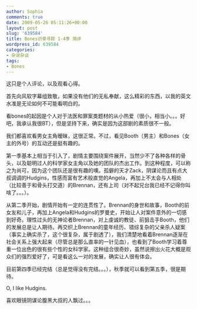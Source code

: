 ```yaml
---
author: Sophia
comments: true
date: 2009-05-26 05:11:26+00:00
layout: post
slug: '639584'
title: Bones识骨寻踪 1-4季 简评
wordpress_id: 639584
categories:
- 杂说杂谈
tags:
- Bones
---
```


这只是个人评论，以及观看心得。

 

首先向风软字幕组致敬，如果没有他们的无私奉献，这么精彩的东西，以我的英文水准是无论如何不可能看明白的。

 

看bones的起因是个人对于法医和罪案类题材的从小热爱（很小，相当小。。。好吧，我承认我很BT），但是坚持下来，确实是因为这部剧的素质很不一般。

 

我们都喜欢看男女主角暧昧，这很正常。不过，看见Booth（男主）和Bones（女主的外号）的互动还是挺有趣的。

 

第一季基本上相当于引入了，剧情主要围绕案件展开，当然少不了各种各样的骨头，以及聪明过人的科学家女主角以及她的团队的杰出工作。到这种程度，可以称之为尚可，因为这个团队还是很有趣的噢。孤僻的天才Zack，阴谋论而且有点大叔调调的Hudgins，性感而富有艺术般直觉的Angela，再加上不太会与人相处（比较善于和骨头打交道）的Brennan，还有上司（对不起兄台我已经不记得你叫啥了。。。）。

 

从第二季开始，剧情开始有一定的连贯性了。Brennan的身世和故事，Booth的前女友和儿子，再加上Angela和Hudgins的罗曼史，开始让人对案件意外的一切感到好奇。理性过头的无神论者Brennan，对上虔诚的教徒、前狙击手Booth，他们的发展总是让人期待。再交织上Brennan的童年经历、错综复杂的父亲杀人疑案（事实上确实杀了，这个很复杂，属于剧透了），我们清楚地看着Brennan逐渐在社会关系上强大起来（尽管总是那么直率的一针见血），也看到了Booth学习着尊重一位出色的很有些个性的女科学家。这种组合很奇妙，虽然说擦出火花大概是观众们的强烈爱好了，可是看这么一对的发展，确实让人很有体会。

 

目前第四季已经完结（总是觉得没有完结。。。），秋季就可以看到第五季，很是期待。

 

O, I like Hudgins.

 

喜欢眼镜阴谋论腹黑大叔的人飘过。。。
